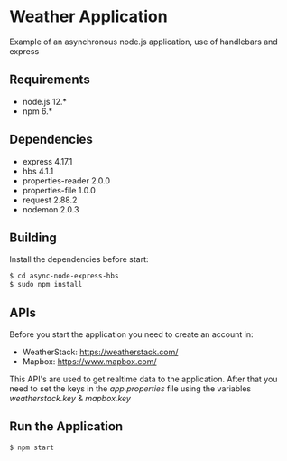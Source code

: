 # Weather Application

Example of an asynchronous node.js application, use of handlebars and express

## Requirements

- node.js 12.*
- npm 6.*

## Dependencies

- express 4.17.1
- hbs 4.1.1
- properties-reader 2.0.0
- properties-file 1.0.0
- request 2.88.2
- nodemon 2.0.3

## Building

Install the dependencies before start:

```sh
$ cd async-node-express-hbs
$ sudo npm install
```

## APIs

Before you start the application you need to create an account in:

- WeatherStack: https://weatherstack.com/
- Mapbox: https://www.mapbox.com/

This API's are used to get realtime data to the application. After that you need to set the keys in the _app.properties_ file using the variables _weatherstack.key_ & _mapbox.key_

## Run the Application

```sh
$ npm start
```
